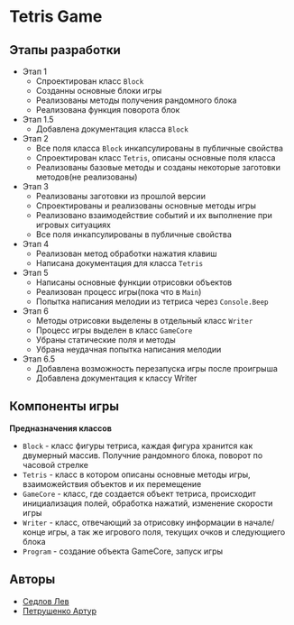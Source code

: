 # Tetris Game

## Этапы разработки

- Этап 1 
    + Спроектирован класс `Block`
    + Созданны основные блоки игры
    + Реализованы методы получения рандомного блока
    + Реализована функция поворота блок
- Этап 1.5
    + Добавлена документация класса `Block`
- Этап 2
    + Все поля класса `Block` инкапсулированы в публичные свойства
    + Спроектирован класс `Tetris`, описаны основные поля класса
    + Реализованы базовые методы и созданы некоторые заготовки методов(не реализованы)
- Этап 3 
    + Реализованы заготовки из прошлой версии
    + Спроектированы и реализованы основные методы игры
    + Реализовано взаимодействие событий и их выполнение при игровых ситуациях
    + Все поля инкапсулированы в публичные свойства
- Этап 4
    + Реализован метод обработки нажатия клавиш
    + Написана документация для класса `Tetris`
- Этап 5
    + Написаны основные функции отрисовки объектов
    + Реализован процесс игры(пока что в `Main`)
    + Попытка написания мелодии из тетриса через `Console.Beep`
- Этап 6
    + Методы отрисовки выделены в отдельный класс `Writer`
    + Процесс игры выделен в класс `GameCore`
    + Убраны статические поля и методы
    + Убрана неудачная попытка написания мелодии
- Этап 6.5
	+ Добавлена возможность перезапуска игры после проигрыша
	+ Добавлена документация к классу Writer

## Компоненты игры

**Предназначения классов**

- `Block` - класс фигуры тетриса,  каждая фигура хранится как двумерный массив. Получние рандомного блока, поворот по часовой стрелке
- `Tetris` - класс в котором описаны основные методы игры, взаиможействия объектов и их перемещение
- `GameCore` - класс, где создается объект тетриса, происходит инициализация полей, обработка нажатий, изменение скорости игры
- `Writer` - класс, отвечающий за отрисовку информации в начале/конце игры, а так же игрового поля, текущих очков и следующиего блока
- `Program` - создание объекта GameCore, запуск игры

## Авторы

 * [Седлов Лев](https://vk.com/helmoz17)
 * [Петрушенко Артур](https://vk.com/id193087953)

